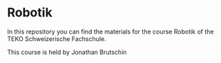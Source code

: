 # Robotik

In this repository you can find the materials for the course Robotik of the TEKO Schweizerische Fachschule.

This course is held by Jonathan Brutschin

